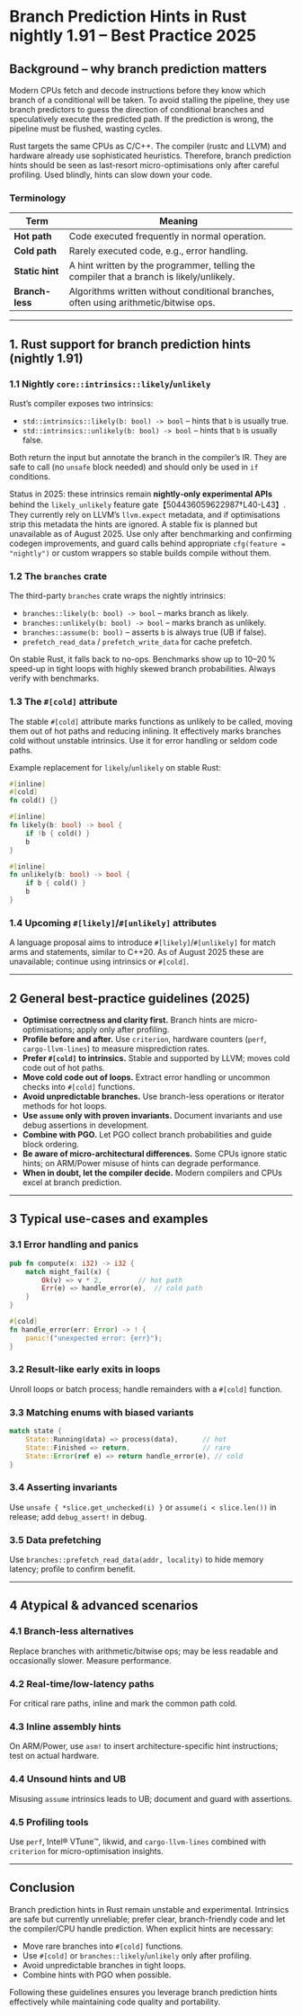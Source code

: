 # Branch Prediction Hints in Rust nightly 1.91 – Best Practice 2025

## Background – why branch prediction matters

Modern CPUs fetch and decode instructions before they know which branch of a conditional will be taken. To avoid stalling the pipeline, they use branch predictors to guess the direction of conditional branches and speculatively execute the predicted path. If the prediction is wrong, the pipeline must be flushed, wasting cycles.

Rust targets the same CPUs as C/C++. The compiler (rustc and LLVM) and hardware already use sophisticated heuristics. Therefore, branch prediction hints should be seen as last-resort micro-optimisations only after careful profiling. Used blindly, hints can slow down your code.

### Terminology

| Term            | Meaning                                                                                  |
| --------------- | ---------------------------------------------------------------------------------------- |
| **Hot path**    | Code executed frequently in normal operation.                                            |
| **Cold path**   | Rarely executed code, e.g., error handling.                                              |
| **Static hint** | A hint written by the programmer, telling the compiler that a branch is likely/unlikely. |
| **Branch-less** | Algorithms written without conditional branches, often using arithmetic/bitwise ops.     |

---

## 1. Rust support for branch prediction hints (nightly 1.91)

### 1.1 Nightly `core::intrinsics::likely`/`unlikely`

Rust’s compiler exposes two intrinsics:

* `std::intrinsics::likely(b: bool) -> bool` – hints that `b` is usually true.
* `std::intrinsics::unlikely(b: bool) -> bool` – hints that `b` is usually false.

Both return the input but annotate the branch in the compiler’s IR. They are safe to call (no `unsafe` block needed) and should only be used in `if` conditions.

Status in 2025: these intrinsics remain **nightly‑only experimental APIs** behind the `likely_unlikely` feature gate【504436059622987†L40-L43】.  They currently rely on LLVM’s `llvm.expect` metadata, and if optimisations strip this metadata the hints are ignored.  A stable fix is planned but unavailable as of August 2025.  Use only after benchmarking and confirming codegen improvements, and guard calls behind appropriate `cfg(feature = "nightly")` or custom wrappers so stable builds compile without them.

### 1.2 The `branches` crate

The third-party `branches` crate wraps the nightly intrinsics:

* `branches::likely(b: bool) -> bool` – marks branch as likely.
* `branches::unlikely(b: bool) -> bool` – marks branch as unlikely.
* `branches::assume(b: bool)` – asserts `b` is always true (UB if false).
* `prefetch_read_data` / `prefetch_write_data` for cache prefetch.

On stable Rust, it falls back to no-ops. Benchmarks show up to 10–20 % speed-up in tight loops with highly skewed branch probabilities. Always verify with benchmarks.

### 1.3 The `#[cold]` attribute

The stable `#[cold]` attribute marks functions as unlikely to be called, moving them out of hot paths and reducing inlining. It effectively marks branches cold without unstable intrinsics. Use it for error handling or seldom code paths.

Example replacement for `likely`/`unlikely` on stable Rust:

```rust
#[inline]
#[cold]
fn cold() {}

#[inline]
fn likely(b: bool) -> bool {
    if !b { cold() }
    b
}

#[inline]
fn unlikely(b: bool) -> bool {
    if b { cold() }
    b
}
```

### 1.4 Upcoming `#[likely]`/`#[unlikely]` attributes

A language proposal aims to introduce `#[likely]`/`#[unlikely]` for match arms and statements, similar to C++20. As of August 2025 these are unavailable; continue using intrinsics or `#[cold]`.

---

## 2 General best-practice guidelines (2025)

* **Optimise correctness and clarity first.** Branch hints are micro-optimisations; apply only after profiling.
* **Profile before and after.** Use `criterion`, hardware counters (`perf`, `cargo-llvm-lines`) to measure misprediction rates.
* **Prefer `#[cold]` to intrinsics.** Stable and supported by LLVM; moves cold code out of hot paths.
* **Move cold code out of loops.** Extract error handling or uncommon checks into `#[cold]` functions.
* **Avoid unpredictable branches.** Use branch-less operations or iterator methods for hot loops.
* **Use `assume` only with proven invariants.** Document invariants and use debug assertions in development.
* **Combine with PGO.** Let PGO collect branch probabilities and guide block ordering.
* **Be aware of micro-architectural differences.** Some CPUs ignore static hints; on ARM/Power misuse of hints can degrade performance.
* **When in doubt, let the compiler decide.** Modern compilers and CPUs excel at branch prediction.

---

## 3 Typical use-cases and examples

### 3.1 Error handling and panics

```rust
pub fn compute(x: i32) -> i32 {
    match might_fail(x) {
        Ok(v) => v * 2,         // hot path
        Err(e) => handle_error(e),  // cold path
    }
}

#[cold]
fn handle_error(err: Error) -> ! {
    panic!("unexpected error: {err}");
}
```

### 3.2 Result-like early exits in loops

Unroll loops or batch process; handle remainders with a `#[cold]` function.

### 3.3 Matching enums with biased variants

```rust
match state {
    State::Running(data) => process(data),      // hot
    State::Finished => return,                  // rare
    State::Error(ref e) => return handle_error(e), // cold
}
```

### 3.4 Asserting invariants

Use `unsafe { *slice.get_unchecked(i) }` or `assume(i < slice.len())` in release; add `debug_assert!` in debug.

### 3.5 Data prefetching

Use `branches::prefetch_read_data(addr, locality)` to hide memory latency; profile to confirm benefit.

---

## 4 Atypical & advanced scenarios

### 4.1 Branch-less alternatives

Replace branches with arithmetic/bitwise ops; may be less readable and occasionally slower. Measure performance.

### 4.2 Real-time/low-latency paths

For critical rare paths, inline and mark the common path cold.

### 4.3 Inline assembly hints

On ARM/Power, use `asm!` to insert architecture-specific hint instructions; test on actual hardware.

### 4.4 Unsound hints and UB

Misusing `assume` intrinsics leads to UB; document and guard with assertions.

### 4.5 Profiling tools

Use `perf`, Intel® VTune™, likwid, and `cargo-llvm-lines` combined with `criterion` for micro-optimisation insights.

---

## Conclusion

Branch prediction hints in Rust remain unstable and experimental. Intrinsics are safe but currently unreliable; prefer clear, branch-friendly code and let the compiler/CPU handle prediction. When explicit hints are necessary:

* Move rare branches into `#[cold]` functions.
* Use `#[cold]` or `branches::likely`/`unlikely` only after profiling.
* Avoid unpredictable branches in tight loops.
* Combine hints with PGO when possible.

Following these guidelines ensures you leverage branch prediction hints effectively while maintaining code quality and portability.
